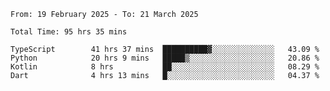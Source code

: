 <!--START_SECTION:waka-->

```abap
From: 19 February 2025 - To: 21 March 2025

Total Time: 95 hrs 35 mins

TypeScript        41 hrs 37 mins  ██████████▓░░░░░░░░░░░░░░   43.09 %
Python            20 hrs 9 mins   █████▒░░░░░░░░░░░░░░░░░░░   20.86 %
Kotlin            8 hrs           ██░░░░░░░░░░░░░░░░░░░░░░░   08.29 %
Dart              4 hrs 13 mins   █░░░░░░░░░░░░░░░░░░░░░░░░   04.37 %
```

<!--END_SECTION:waka-->
